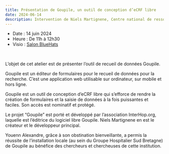 ```yaml
---
title: Présentation de Goupile, un outil de conception d’eCRF libre
date: 2024-06-14
description: Intervention de Niels Martignene, Centre national de ressources et de résilience, médecin Santé Publique, et Youenn Alexandre, CH Lorient, coordination de projets dans les domaines de l’innovation, de la recherche et des données
---
```


- Date : 14 juin 2024
- Heure : De 11h à 12h30
- Visio : [Salon BlueHats](https://webinaire.numerique.gouv.fr//meeting/signin/362/creator/369/hash/84c9902a44b481830388d5d69c808eb669da0a5b)

<br/>

L’objet de cet atelier est de présenter l’outil de recueil de données
Goupile.

Goupile est un éditeur de formulaires pour le recueil de données pour
la recherche. C’est une application web utilisable sur ordinateur, sur
mobile et hors ligne.

Goupile est un outil de conception d’eCRF libre qui s’efforce de
rendre la création de formulaires et la saisie de données à la fois
puissantes et faciles. Son accès est nominatif et protégé.

Le projet “Goupile” est porté et développé par l’association
InterHop.org, laquelle est l’éditrice du logiciel libre Goupile. Niels
Martignene en est le créateur et le développeur principal.

Youenn Alexandre, grâce à son obstination bienveillante, a permis la
réussite de l’installation locale (au sein du Groupe Hospitalier Sud
Bretagne) de Goupile au bénéfice des chercheurs et chercheuses de
cette institution.

<!-- Télécharger le [support de présentation en PDF](/docs/...pdf). -->
